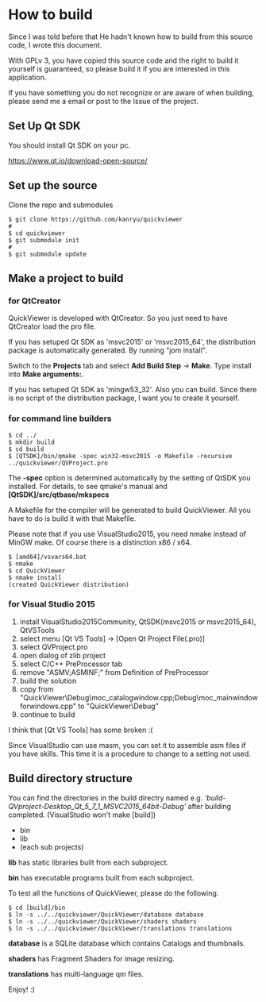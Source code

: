 # How to build

Since I was told before that He hadn't known how to build from this source code, I wrote this document.

With GPLv 3, you have copied this source code and the right to build it yourself is guaranteed, so please build it if you are interested in this application.

If you have something you do not recognize or are aware of when building, please send me a email or post to the Issue of the project.

## Set Up Qt SDK
You should install Qt SDK on your pc.

https://www.qt.io/download-open-source/

## Set up the source

Clone the repo and submodules

```
$ git clone https://github.com/kanryu/quickviewer
#
$ cd quickviewer
$ git submodule init
#
$ git submodule update
```

## Make a project to build

### for QtCreator

QuickViewer is developed with QtCreator.
So you just need to have QtCreator load the pro file.

If you has setuped Qt SDK as 'msvc2015' or 'msvc2015_64', the distribution package is automatically generated. By running "jom install".

Switch to the **Projects** tab and select **Add Build Step** -> **Make**. Type install into **Make arguments:**.

If you has setuped Qt SDK as 'mingw53_32'. Also you can build.
Since there is no script of the distribution package, I want you to create it yourself.

### for command line builders

```
$ cd ../
$ mkdir build
$ cd build
$ [QTSDK]/bin/qmake -spec win32-msvc2015 -o Makefile -recursive ../quickviewer/QVProject.pro
```
The **-spec** option is determined automatically by the setting of QtSDK you installed. For details, to see qmake's manual and **[QtSDK]/src/qtbase/mkspecs**

A Makefile for the compiler will be generated to build QuickViewer. All you have to do is build it with that Makefile.

Please note that if you use VisualStudio2015, you need nmake instead of MinGW make. Of course there is a distinction x86 / x64.

```
$ [amd64]/vsvars64.bat
$ nmake
$ cd QuickViewer
$ nmake install
(created QuickViewer distribution)
```

### for Visual Studio 2015

1. install VisualStudio2015Community, QtSDK(msvc2015 or msvc2015_64), QtVSTools
1. select menu [Qt VS Tools] -> [Open Qt Project File(.pro)]
1. select QVProject.pro
1. open dialog of zlib project
1. select C/C++ PreProcessor tab
1. remove "ASMV;ASMINF;" from Definition of PreProcessor
1. build the solution
1. copy from "QuickViewer\Debug\moc_catalogwindow.cpp;Debug\moc_mainwindowforwindows.cpp" to "QuickViewer\Debug"
1. continue to build

I think that [Qt VS Tools] has some broken :(

Since VisualStudio can use masm, you can set it to assemble asm files if you have skills. This time it is a procedure to change to a setting not used.


## Build directory structure

You can find the directories in the build directry named e.g. *'build-QVproject-Desktop_Qt_5_7_1_MSVC2015_64bit-Debug'* after building completed. (VisualStudio won't make [build])

- bin
- lib
- (each sub projects)

**lib** has static libraries built from each subproject.

**bin** has executable programs built from each subproject.

To test all the functions of QuickViewer, please do the following.

```
$ cd [build]/bin
$ ln -s ../../quickviewer/QuickViewer/database database
$ ln -s ../../quickviewer/QuickViewer/shaders shaders
$ ln -s ../../quickviewer/QuickViewer/translations translations
```

**database** is a SQLite database which contains Catalogs and thumbnails.

**shaders** has Fragment Shaders for image resizing.

**translations** has multi-language qm files.


Enjoy! :)
